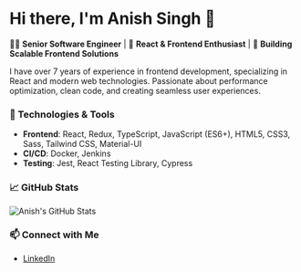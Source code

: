 # Hi there, I'm Anish Singh 👋

👨‍💻 **Senior Software Engineer** | 🧩 **React & Frontend Enthusiast** | 🚀 **Building Scalable Frontend Solutions**

I have over 7 years of experience in frontend development, specializing in React and modern web technologies. Passionate about performance optimization, clean code, and creating seamless user experiences.

### 🔧 Technologies & Tools
- **Frontend**: React, Redux, TypeScript, JavaScript (ES6+), HTML5, CSS3, Sass, Tailwind CSS, Material-UI
- **CI/CD**: Docker, Jenkins
- **Testing**: Jest, React Testing Library, Cypress

### 📈 GitHub Stats
![Anish's GitHub Stats](https://github-readme-stats.vercel.app/api?username=anishsingh293&show_icons=true&hide_border=true)

### 📫 Connect with Me
- [LinkedIn](https://www.linkedin.com/in/anishsingh293/)
